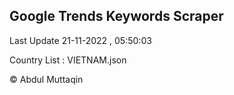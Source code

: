 

## Google Trends Keywords Scraper 
 
Last Update 21-11-2022 , 05:50:03

Country List :
VIETNAM.json



© Abdul Muttaqin 
